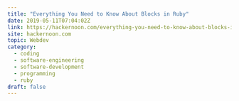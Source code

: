```yaml
---
title: "Everything You Need to Know About Blocks in Ruby"
date: 2019-05-11T07:04:02Z
link: https://hackernoon.com/everything-you-need-to-know-about-blocks-in-ruby-2ad99352f855?source=rss----3a8144eabfe3---4&utm_medium=RSS&utm_source=hune
site: hackernoon.com
topic: Webdev
category:
  - coding
  - software-engineering
  - software-development
  - programming
  - ruby
draft: false
---
```

